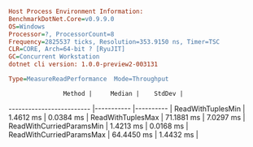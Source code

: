 ```ini

Host Process Environment Information:
BenchmarkDotNet.Core=v0.9.9.0
OS=Windows
Processor=?, ProcessorCount=8
Frequency=2825537 ticks, Resolution=353.9150 ns, Timer=TSC
CLR=CORE, Arch=64-bit ? [RyuJIT]
GC=Concurrent Workstation
dotnet cli version: 1.0.0-preview2-003131

Type=MeasureReadPerformance  Mode=Throughput  

```
                   Method |     Median |    StdDev |
------------------------- |----------- |---------- |
        ReadWithTuplesMin |  1.4612 ms | 0.0384 ms |
        ReadWithTuplesMax | 71.1881 ms | 7.0297 ms |
 ReadWithCurriedParamsMin |  1.4213 ms | 0.0168 ms |
 ReadWithCurriedParamsMax | 64.4450 ms | 1.4432 ms |
